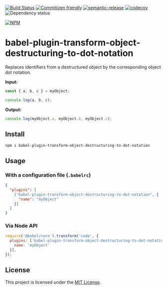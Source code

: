 [![Build Status](https://travis-ci.com/kcmr/babel-plugin-transform-object-destructuring-to-dot-notation.svg?branch=master)](https://travis-ci.com/kcmr/babel-plugin-transform-object-destructuring-to-dot-notation)
[![Commitizen friendly](https://img.shields.io/badge/commitizen-friendly-brightgreen.svg)](http://commitizen.github.io/cz-cli/)
[![semantic-release](https://img.shields.io/badge/%20%20%F0%9F%93%A6%F0%9F%9A%80-semantic--release-e10079.svg)](https://github.com/semantic-release/semantic-release)
[![codecov](https://codecov.io/gh/kcmr/babel-plugin-transform-object-destructuring-to-dot-notation/branch/master/graph/badge.svg)](https://codecov.io/gh/kcmr/babel-plugin-transform-object-destructuring-to-dot-notation)
![Dependency status](https://img.shields.io/david/kcmr/babel-plugin-transform-object-destructuring-to-dot-notation.svg)

[![NPM](https://nodei.co/npm/babel-plugin-transform-object-destructuring-to-dot-notation.png?downloads=true&downloadRank=true&stars=true)](https://nodei.co/npm/babel-plugin-transform-object-destructuring-to-dot-notation/)

# babel-plugin-transform-object-destructuring-to-dot-notation

Replaces identifiers from a destructured object by the corresponding object dot notation.   

**Input:**

```js
const { a, b, c } = myObject;

console.log(a, b, c);
```

**Output:**

```js
console.log(myObject.a, myObject.b, myObject.c);
```

## Install 

```
npm i babel-plugin-transform-object-destructuring-to-dot-notation
```

## Usage 

### With a configuration file (`.babelrc`)

```json
{
  "plugins": [
    ["babel-plugin-transform-object-destructuring-to-dot-notation", {
      "name": "myObject"
    }]
  ]
}
```

### Via Node API

```js
require('@babel/core').transform('code', {
  plugins: ['babel-plugin-transform-object-destructuring-to-dot-notation', {
    name: 'myObject'
  }],
});
```

## License

This project is licensed under the [MIT License](LICENSE).

